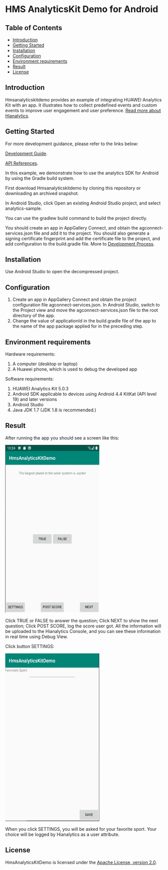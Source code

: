 # HMS AnalyticsKit Demo for Android


## Table of Contents

* [Introduction](#introduction)
* [Getting Started](#getting-started)
* [Installation](#installation)
* [Configuration ](#configuration )
* [Environment requirements](#environment-requirements)
* [Result](#result)
* [License](#license)


## Introduction
Hmsanalyticskitdemo provides an example of integrating HUAWEI Analytics Kit with an app. It illustrates how to collect predefined events and custom events to improve user engagement and user preference.
[Read more about Hianalytics](https://developer.huawei.com/consumer/en/doc/development/HMSCore-Guides-V5/introduction-0000001050745149).

## Getting Started

For more development guidance, please refer to the links below:

[Development Guide](https://developer.huawei.com/consumer/en/doc/development/HMSCore-Guides-V5/android-dev-process-0000001050163813).

[API References](https://developer.huawei.com/consumer/en/doc/development/HMSCore-References-V5/android-api-analytics-overview-0000001051067140).

In this example, we demonstrate how to use the analytics SDK for Android by using the Gradle build system.

First download Hmsanalyticskitdemo by cloning this repository or downloading an archived snapshot.

In Android Studio, click Open an existing Android Studio project, and select analytics-sample.

You can use the gradlew build command to build the project directly.

You should create an app in AppGallery Connect, and obtain the agconnect-services.json file and add it to the project. You should also generate a signing certificate fingerprint and add the certificate file to the project, and add configuration to the build.gradle file.  More to [Development Process](https://developer.huawei.com/consumer/en/doc/development/HMSCore-Guides-V5/android-dev-process-0000001050163813).


## Installation
Use Android Studio to open the decompressed project.

## Configuration
1. Create an app in AppGallery Connect and obtain the project configuration file agconnect-services.json. In Android Studio, switch to the Project view and move the agconnect-services.json file to the root directory of the app.
2. Change the value of applicationId in the build.gradle file of the app to the name of the app package applied for in the preceding step.

## Environment requirements
Hardware requirements:
1. A computer (desktop or laptop)
2. A Huawei phone, which is used to debug the developed app
  
Software requirements:
1. HUAWEI Analytics Kit 5.0.3
2. Android SDK applicable to devices using Android 4.4 KitKat (API level 19) and later versions
3. Android Studio 
4. Java JDK 1.7 (JDK 1.8 is recommended.)

## Result
After running the app you should see a screen like this:

<img src="images/screen_0.png" height="534" width="300" style="max-width:100%;">

Click TRUE or FALSE to answer the question; Click NEXT to show the next question; Click POST SCORE, log the score user got. All the information will be uploaded to the Hianalytics Console, and you can see these information in real time using Debug View.

Click button SETTINGS:

<img src="images/screen_1.png" height="534" width="300" style="max-width:100%;">

When you click SETTINGS, you will be asked for your favorite sport. Your choice will be logged by Hianalytics as a user attribute.

##  License
HmsAnalyticsKitDemo is licensed under the [Apache License, version 2.0](http://www.apache.org/licenses/LICENSE-2.0).
